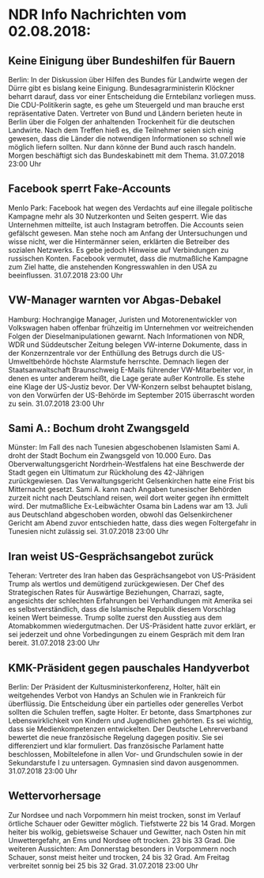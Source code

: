 # NDR Info Nachrichten vom 02.08.2018:


## Keine Einigung über Bundeshilfen für Bauern
Berlin: In der Diskussion über Hilfen des Bundes für Landwirte wegen der Dürre gibt es bislang keine Einigung. Bundesagrarministerin Klöckner beharrt darauf, dass vor einer Entscheidung die Erntebilanz vorliegen muss. Die CDU-Politikerin sagte, es gehe um Steuergeld und man brauche erst repräsentative Daten. Vertreter von Bund und Ländern berieten heute in Berlin über die Folgen der anhaltenden Trockenheit für die deutschen Landwirte. Nach dem Treffen hieß es, die Teilnehmer seien sich einig gewesen, dass die Länder die notwendigen Informationen so schnell wie möglich liefern sollten. Nur dann könne der Bund auch rasch handeln. Morgen beschäftigt sich das Bundeskabinett mit dem Thema. 31.07.2018 23:00 Uhr 

## Facebook sperrt Fake-Accounts
Menlo Park: Facebook hat wegen des Verdachts auf eine illegale politische Kampagne mehr als 30 Nutzerkonten und Seiten gesperrt. Wie das Unternehmen mitteilte, ist auch Instagram betroffen. Die Accounts seien gefälscht gewesen. Man stehe noch am Anfang der Untersuchungen und wisse nicht, wer die Hintermänner seien, erklärten die Betreiber des sozialen Netzwerks. Es gebe jedoch Hinweise auf Verbindungen zu russischen Konten. Facebook vermutet, dass die mutmaßliche Kampagne zum Ziel hatte, die anstehenden Kongresswahlen in den USA zu beeinflussen. 31.07.2018 23:00 Uhr 

## VW-Manager warnten vor Abgas-Debakel
Hamburg: Hochrangige Manager, Juristen und Motorenentwickler von Volkswagen haben offenbar frühzeitig im Unternehmen vor weitreichenden Folgen der Dieselmanipulationen gewarnt. Nach Informationen von NDR, WDR und Süddeutscher Zeitung belegen VW-interne Dokumente, dass in der Konzernzentrale vor der Enthüllung des Betrugs durch die US-Umweltbehörde höchste Alarmstufe herrschte. Demnach liegen der Staatsanwaltschaft Braunschweig E-Mails führender VW-Mitarbeiter vor, in denen es unter anderem heißt, die Lage gerate außer Kontrolle. Es stehe eine Klage der US-Justiz bevor. Der VW-Konzern selbst behauptet bislang, von den Vorwürfen der US-Behörde im September 2015 überrascht worden zu sein. 31.07.2018 23:00 Uhr 

## Sami A.: Bochum droht Zwangsgeld
Münster: Im Fall des nach Tunesien abgeschobenen Islamisten Sami A. droht der Stadt Bochum ein Zwangsgeld von 10.000 Euro. Das Oberverwaltungsgericht Nordrhein-Westfalens hat eine Beschwerde der Stadt gegen ein Ultimatum zur Rückholung des 42-Jährigen zurückgewiesen. Das Verwaltungsgericht Gelsenkirchen hatte eine Frist bis Mitternacht gesetzt. Sami A. kann nach Angaben tunesischer Behörden zurzeit nicht nach Deutschland reisen, weil dort weiter gegen ihn ermittelt wird. Der mutmaßliche Ex-Leibwächter Osama bin Ladens war am 13. Juli aus Deutschland abgeschoben worden, obwohl das Gelsenkirchener Gericht am Abend zuvor entschieden hatte, dass dies wegen Foltergefahr in Tunesien nicht zulässig sei. 31.07.2018 23:00 Uhr 

## Iran weist US-Gesprächsangebot zurück
Teheran:	Vertreter des Iran haben das Gesprächsangebot von US-Präsident Trump als wertlos und demütigend zurückgewiesen. Der Chef des Strategischen Rates für Auswärtige Beziehungen, Charrazi, sagte, angesichts der schlechten Erfahrungen bei Verhandlungen mit Amerika sei es selbstverständlich, dass die Islamische Republik diesem Vorschlag keinen Wert beimesse. Trump sollte zuerst den Ausstieg aus dem Atomabkommen wiedergutmachen. Der US-Präsident hatte zuvor erklärt, er sei jederzeit und ohne Vorbedingungen zu einem Gespräch mit dem Iran bereit. 31.07.2018 23:00 Uhr 

## KMK-Präsident gegen pauschales Handyverbot
Berlin: Der Präsident der Kultusministerkonferenz, Holter, hält ein weitgehendes Verbot von Handys an Schulen wie in Frankreich für überflüssig. Die Entscheidung über ein partielles oder generelles Verbot sollten die Schulen treffen, sagte Holter. Er betonte, dass Smartphones zur Lebenswirklichkeit von Kindern und Jugendlichen gehörten. Es sei wichtig, dass sie Medienkompetenzen entwickelten. Der Deutsche Lehrerverband bewertet die neue französische Regelung dagegen positiv. Sie sei differenziert und klar formuliert. Das französische Parlament hatte beschlossen, Mobiltelefone in allen Vor- und Grundschulen sowie in der Sekundarstufe I zu untersagen. Gymnasien sind davon ausgenommen. 31.07.2018 23:00 Uhr 

## Wettervorhersage
Zur Nordsee und nach Vorpommern hin meist trocken, sonst im Verlauf örtliche Schauer oder Gewitter möglich. Tiefstwerte 22 bis 14 Grad. Morgen heiter bis wolkig, gebietsweise Schauer und Gewitter, nach Osten hin mit Unwettergefahr, an Ems und Nordsee oft trocken. 23 bis 33 Grad. Die weiteren Aussichten: Am Donnerstag besonders in Vorpommern noch Schauer, sonst meist heiter und trocken, 24 bis 32 Grad. Am Freitag verbreitet sonnig bei 25 bis 32 Grad. 31.07.2018 23:00 Uhr 

